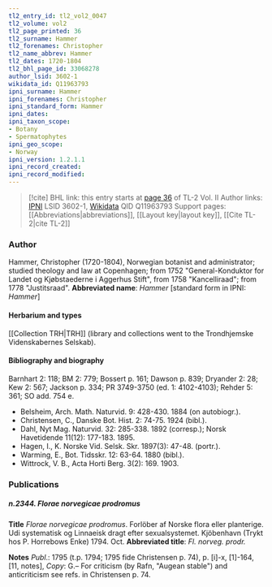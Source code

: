 ```yaml
---
tl2_entry_id: tl2_vol2_0047
tl2_volume: vol2
tl2_page_printed: 36
tl2_surname: Hammer
tl2_forenames: Christopher
tl2_name_abbrev: Hammer
tl2_dates: 1720-1804
tl2_bhl_page_id: 33068278
author_lsid: 3602-1
wikidata_id: Q11963793
ipni_surname: Hammer
ipni_forenames: Christopher
ipni_standard_form: Hammer
ipni_dates: 
ipni_taxon_scope: 
- Botany
- Spermatophytes
ipni_geo_scope: 
- Norway
ipni_version: 1.2.1.1
ipni_record_created: 
ipni_record_modified:
---
```


> [!cite] BHL link: this entry starts at [page 36](https://www.biodiversitylibrary.org/page/33068278) of TL-2 Vol. II
> Author links: [IPNI](https://www.ipni.org/a/3602-1) LSID 3602-1, [Wikidata](https://www.wikidata.org/wiki/Q11963793) QID Q11963793
> Support pages: [[Abbreviations|abbreviations]], [[Layout key|layout key]], [[Cite TL-2|cite TL-2]]

### Author

Hammer, Christopher (1720-1804), Norwegian botanist and administrator; studied theology and law at Copenhagen; from 1752 "General-Konduktor for Landet og Kjøbstaederne i Aggerhus Stift", from 1758 "Kancelliraad"; from 1778 "Justitsraad". 
**Abbreviated name**: *Hammer* \[standard form in IPNI: *Hammer*\]

#### Herbarium and types

[[Collection TRH|TRH]] (library and collections went to the Trondhjemske Videnskabernes Selskab).

#### Bibliography and biography

Barnhart 2: 118; BM 2: 779; Bossert p. 161; Dawson p. 839; Dryander 2: 28; Kew 2: 567; Jackson p. 334; PR 3749-3750 (ed. 1: 4102-4103); Rehder 5: 361; SO add. 754 e.
- Belsheim, Arch. Math. Naturvid. 9: 428-430. 1884 (on autobiogr.).
- Christensen, C., Danske Bot. Hist. 2: 74-75. 1924 (bibl.).
- Dahl, Nyt Mag. Naturvid. 32: 285-338. 1892 (corresp.); Norsk Havetidende 11(12): 177-183. 1895.
- Hagen, I., K. Norske Vid. Selsk. Skr. 1897(3): 47-48. (portr.).
- Warming, E., Bot. Tidsskr. 12: 63-64. 1880 (bibl.).
- Wittrock, V. B., Acta Horti Berg. 3(2): 169. 1903.

### Publications

##### n.2344. Florae norvegicae prodromus

**Title**
*Florae norvegicae prodromus*. Forlöber af Norske flora eller planterige. Udi systematisk og Linnaeisk dragt efter sexualsystemet. Kjöbenhavn (Trykt hos P. Horrebows Enke) 1794. Oct.
**Abbreviated title**: *Fl. norveg. prodr.*

**Notes**
*Publ*.: 1795 (t.p. 1794; 1795 fide Christensen p. 74), p. \[i\]-x, \[1\]-164, \[11, notes\], *Copy*: G.– For criticism (by Rafn, "Augean stable") and anticriticism see refs. in Christensen p. 74.

